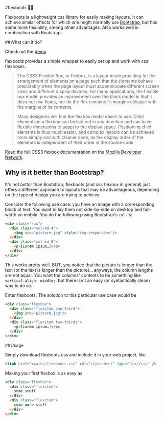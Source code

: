 #flexboots :boot::boot:

Flexboots is a lightweight css library for easily making layouts. It can achieve similar effects for which one might normally use [Bootstrap](http://getbootstrap.com), but has some more flexibility, among other advantages. Also works well in combination with Bootstrap.

##What can it do?

Check out the [demo](http://nikulis.github.io/flexboots/demo).

flexboots provides a simple wrapper to easily set up and work with css flexboxes.
> The CSS3 Flexible Box, or flexbox, is a layout mode providing for the arrangement of elements on a page such that the elements behave predictably when the page layout must accommodate different screen sizes and different display devices. For many applications, the flexible box model provides an improvement over the block model in that it does not use floats, nor do the flex container's margins collapse with the margins of its contents. 

> Many designers will find the flexbox model easier to use. Child elements in a flexbox can be laid out in any direction and can have flexible dimensions to adapt to the display space. Positioning child elements is thus much easier, and complex layouts can be achieved more simply and with cleaner code, as the display order of the elements is independent of their order in the source code.

Read the full CSS3 flexbox documentation on the [Mozilla Developer Network](https://developer.mozilla.org/en-US/docs/Web/Guide/CSS/Flexible_boxes).

## Why is it better than Bootstrap?

It's not *better* than Bootstrap; flexboots (and css flexbox in general) just offers a different approach to layouts that may be advantageous, depending on the type of design you are trying to achieve.

Consider the following use case: you have an image with a corresponding block of text. You want to lay them out side-by-side on desktop and full-width on mobile. You do the following using Bootstrap's `col-`'s:

```html
<div class="row">
  <div class="col-md-4">
    <img src="picture.jpg" style="img-responsive"/>
  </div>
  <div class="col-md-8">
  	<p>[Lorem ipsum…]</p>
  </div>
</div>
```

This works pretty well, BUT, you notice that the picture is longer than the text (or the text is longer than the picture)… anyways, the column lengths are not equal. You want the columns' contents to be something like `vertical-align: middle;`, but there isn't an easy (or syntactically clean) way to do so.

Enter flexboots. The solution to this particular use case would be

```html
<div class="flexbox">
  <div class="flexitem one-third">
    <img src="picture.jpg"/>
  </div>
  <div class="flexitem two-thirds">
    <p>[Lorem ipsum…]</p>
  </div>
</div>
```

##Usage

Simply download flexboots.css and include it in your web project, like
```html
<link href="<path>/flexboots.css" rel="stylesheet" type="text/css" />
```

Making your first flexbox is as easy as
```html
<div class="flexbox">
  <div class="flexitem">
    some stuff
  </div>
  <div class="flexitem">
    some more stuff
  </div>
</div>
```